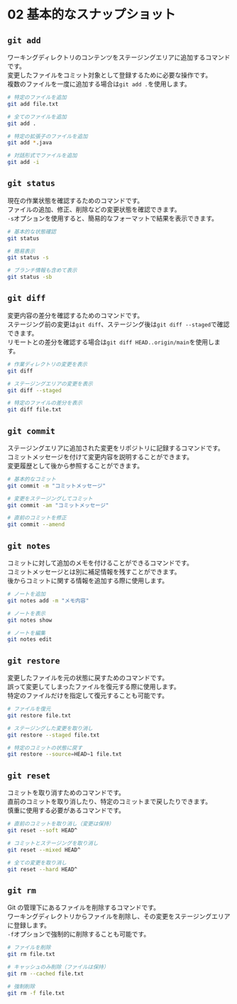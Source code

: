 # 02 基本的なスナップショット

## `git add`

ワーキングディレクトリのコンテンツをステージングエリアに追加するコマンドです。  
変更したファイルをコミット対象として登録するために必要な操作です。  
複数のファイルを一度に追加する場合は`git add .`を使用します。

```bash
# 特定のファイルを追加
git add file.txt

# 全てのファイルを追加
git add .

# 特定の拡張子のファイルを追加
git add *.java

# 対話形式でファイルを追加
git add -i
```

## `git status`

現在の作業状態を確認するためのコマンドです。  
ファイルの追加、修正、削除などの変更状態を確認できます。  
`-s`オプションを使用すると、簡易的なフォーマットで結果を表示できます。

```bash
# 基本的な状態確認
git status

# 簡易表示
git status -s

# ブランチ情報も含めて表示
git status -sb
```

## `git diff`

変更内容の差分を確認するためのコマンドです。  
ステージング前の変更は`git diff`、ステージング後は`git diff --staged`で確認できます。  
リモートとの差分を確認する場合は`git diff HEAD..origin/main`を使用します。

```bash
# 作業ディレクトリの変更を表示
git diff

# ステージングエリアの変更を表示
git diff --staged

# 特定のファイルの差分を表示
git diff file.txt
```

## `git commit`

ステージングエリアに追加された変更をリポジトリに記録するコマンドです。  
コミットメッセージを付けて変更内容を説明することができます。  
変更履歴として後から参照することができます。

```bash
# 基本的なコミット
git commit -m "コミットメッセージ"

# 変更をステージングしてコミット
git commit -am "コミットメッセージ"

# 直前のコミットを修正
git commit --amend
```

## `git notes`

コミットに対して追加のメモを付けることができるコマンドです。  
コミットメッセージとは別に補足情報を残すことができます。  
後からコミットに関する情報を追加する際に使用します。

```bash
# ノートを追加
git notes add -m "メモ内容"

# ノートを表示
git notes show

# ノートを編集
git notes edit
```

## `git restore`

変更したファイルを元の状態に戻すためのコマンドです。  
誤って変更してしまったファイルを復元する際に使用します。  
特定のファイルだけを指定して復元することも可能です。

```bash
# ファイルを復元
git restore file.txt

# ステージングした変更を取り消し
git restore --staged file.txt

# 特定のコミットの状態に戻す
git restore --source=HEAD~1 file.txt
```

## `git reset`

コミットを取り消すためのコマンドです。  
直前のコミットを取り消したり、特定のコミットまで戻したりできます。  
慎重に使用する必要があるコマンドです。

```bash
# 直前のコミットを取り消し（変更は保持）
git reset --soft HEAD^

# コミットとステージングを取り消し
git reset --mixed HEAD^

# 全ての変更を取り消し
git reset --hard HEAD^
```

## `git rm`

Git の管理下にあるファイルを削除するコマンドです。  
ワーキングディレクトリからファイルを削除し、その変更をステージングエリアに登録します。  
`-f`オプションで強制的に削除することも可能です。

```bash
# ファイルを削除
git rm file.txt

# キャッシュのみ削除（ファイルは保持）
git rm --cached file.txt

# 強制削除
git rm -f file.txt
```
